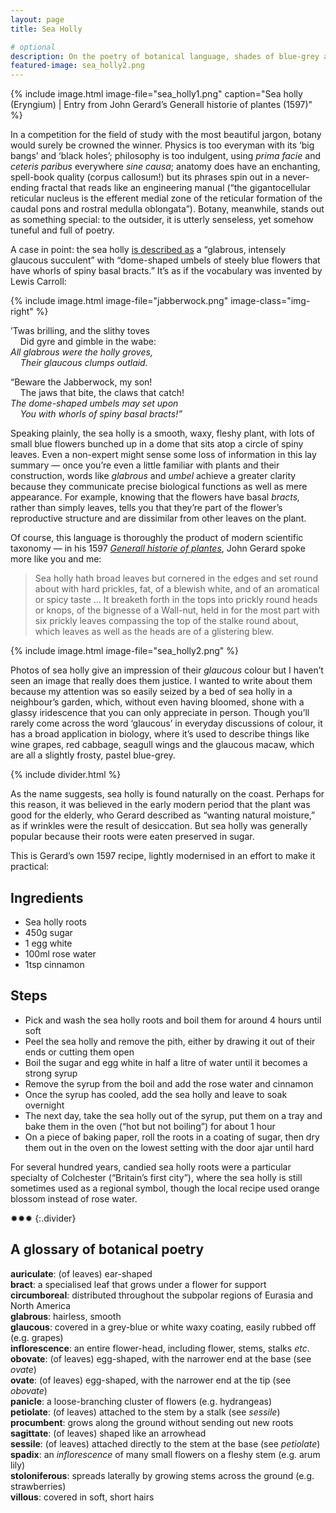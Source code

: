 ```yaml
---
layout: page
title: Sea Holly

# optional
description: On the poetry of botanical language, shades of blue-grey and a 16th century recipe for candied roots
featured-image: sea_holly2.png
---
```

{% include image.html image-file="sea_holly1.png" caption="Sea holly (Eryngium) | Entry from John Gerard’s Generall historie of plantes (1597)" %}

In a competition for the field of study with the most beautiful jargon, botany would surely be crowned the winner. Physics is too everyman with its ‘big bangs’ and ‘black holes’; philosophy is too indulgent, using _prima facie_ and _ceteris paribus_ everywhere _sine causa_; anatomy does have an enchanting, spell-book quality (corpus callosum!) but its phrases spin out in a never-ending fractal that reads like an engineering manual (“the gigantocellular reticular nucleus is the efferent medial zone of the reticular formation of the caudal pons and rostral medulla oblongata”). Botany, meanwhile, stands out as something special: to the outsider, it is utterly senseless, yet somehow tuneful and full of poetry.

<!--more-->

A case in point: the sea holly [is described as](https://en.wikipedia.org/wiki/Eryngium) a “glabrous, intensely glaucous succulent” with “dome-shaped umbels of steely blue flowers that have whorls of spiny basal bracts.” It’s as if the vocabulary was invented by Lewis Carroll:

{% include image.html image-file="jabberwock.png" image-class="img-right" %}

’Twas brilling, and the slithy toves<br />
&nbsp;&nbsp;&nbsp;&nbsp;Did gyre and gimble in the wabe:<br />
_All glabrous were the holly groves,<br />
&nbsp;&nbsp;&nbsp;&nbsp;Their glaucous clumps outlaid._

“Beware the Jabberwock, my son!<br />
&nbsp;&nbsp;&nbsp;&nbsp;The jaws that bite, the claws that catch!<br />
_The dome-shaped umbels may set upon<br />
&nbsp;&nbsp;&nbsp;&nbsp;You with whorls of spiny basal bracts!”_

Speaking plainly, the sea holly is a smooth, waxy, fleshy plant, with lots of small blue flowers bunched up in a dome that sits atop a circle of spiny leaves. Even a non-expert might sense some loss of information in this lay summary — once you’re even a little familiar with plants and their construction, words like _glabrous_ and _umbel_ achieve a greater clarity because they communicate precise biological functions as well as mere appearance. For example, knowing that the flowers have basal _bracts,_ rather than simply leaves, tells you that they’re part of the flower’s reproductive structure and are dissimilar from other leaves on the plant.

Of course, this language is thoroughly the product of modern scientific taxonomy — in his 1597 [*Generall historie of plantes*](https://archive.org/details/mobot31753000817749), John Gerard spoke more like you and me:

> Sea holly hath broad leaves but cornered in the edges and set round about with hard prickles, fat, of a blewish white, and of an aromatical or spicy taste … It breaketh forth in the tops into prickly round heads or knops, of the bignesse of a Wall-nut, held in for the most part with six prickly leaves compassing the top of the stalke round about, which leaves as well as the heads are of a glistering blew.

{% include image.html image-file="sea_holly2.png" %}

Photos of sea holly give an impression of their _glaucous_ colour but I haven’t seen an image that really does them justice. I wanted to write about them because my attention was so easily seized by a bed of sea holly in a neighbour’s garden, which, without even having bloomed, shone with a glassy iridescence that you can only appreciate in person. Though you’ll rarely come across the word ‘glaucous’ in everyday discussions of colour, it has a broad application in biology, where it’s used to describe things like wine grapes, red cabbage, seagull wings and the glaucous macaw, which are all a slightly frosty, pastel blue-grey.

{% include divider.html %}

As the name suggests, sea holly is found naturally on the coast. Perhaps for this reason, it was believed in the early modern period that the plant was good for the elderly, who Gerard described as “wanting natural moisture,” as if wrinkles were the result of desiccation. But sea holly was generally popular because their roots were eaten preserved in sugar.

This is Gerard’s own 1597 recipe, lightly modernised in an effort to make it practical:

## Ingredients
- Sea holly roots
- 450g sugar
- 1 egg white
- 100ml rose water
- 1tsp cinnamon

## Steps
- Pick and wash the sea holly roots and boil them for around 4 hours until soft
- Peel the sea holly and remove the pith, either by drawing it out of their ends or cutting them open
- Boil the sugar and egg white in half a litre of water until it becomes a strong syrup
- Remove the syrup from the boil and add the rose water and cinnamon
- Once the syrup has cooled, add the sea holly and leave to soak overnight
- The next day, take the sea holly out of the syrup, put them on a tray and bake them in the oven (“hot but not boiling”) for about 1 hour
- On a piece of baking paper, roll the roots in a coating of sugar, then dry them out in the oven on the lowest setting with the door ajar until hard

For several hundred years, candied sea holly roots were a particular specialty of Colchester (“Britain’s first city”), where the sea holly is still sometimes used as a regional symbol, though the local recipe used orange blossom instead of rose water.

✹✹✹
{:.divider}

## A glossary of botanical poetry
**auriculate**: (of leaves) ear-shaped<br />
**bract**: a specialised leaf that grows under a flower for support<br />
**circumboreal**: distributed throughout the subpolar regions of Eurasia and North America<br />
**glabrous**: hairless, smooth<br />
**glaucous**: covered in a grey-blue or white waxy coating, easily rubbed off (e.g. grapes)<br />
**inflorescence**: an entire flower-head, including flower, stems, stalks _etc_.<br />
**obovate**: (of leaves) egg-shaped, with the narrower end at the base (see _ovate_)<br />
**ovate**: (of leaves) egg-shaped, with the narrower end at the tip (see _obovate_)<br />
**panicle**: a loose-branching cluster of flowers (e.g. hydrangeas)<br />
**petiolate**: (of leaves) attached to the stem by a stalk (see _sessile_)<br />
**procumbent**: grows along the ground without sending out new roots<br />
**sagittate**: (of leaves) shaped like an arrowhead<br />
**sessile**: (of leaves) attached directly to the stem at the base (see _petiolate_)<br />
**spadix**: an _inflorescence_ of many small flowers on a fleshy stem (e.g. arum lily)<br />
**stoloniferous**: spreads laterally by growing stems across the ground (e.g. strawberries)<br />
**villous**: covered in soft, short hairs<br />